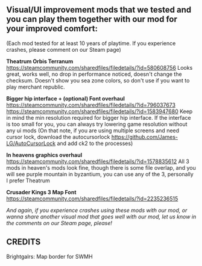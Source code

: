 

## Visual/UI improvement mods that we tested and you can play them together with our mod for your improved comfort:

(Each mod tested for at least 10 years of playtime. If you experience crashes, please comment on our Steam page)

**Theatrum Orbis Terranum**
https://steamcommunity.com/sharedfiles/filedetails/?id=580608756
Looks great, works well, no drop in performance noticed, doesn't change the checksum. Doesn't show you sea zone colors, so don't use if you want to play merchant republic. 

**Bigger hip interface + (optional) Font overhaul** https://steamcommunity.com/sharedfiles/filedetails/?id=796037673 https://steamcommunity.com/sharedfiles/filedetails/?id=1583947680
Keep in mind the min resolution required for bigger hip interface. If the interface is too small for you, you can always try lowering game resolution without any ui mods
(On that note, if you are using multiple screens and need cursor lock, download the autocursorlock https://github.com/James-LG/AutoCursorLock and add ck2 to the processes)

**In heavens graphics overhaul**
https://steamcommunity.com/sharedfiles/filedetails/?id=1578835612
All 3 mods in heaven's mods look fine, though there is some file overlap, and you will see purple mountain in byzantium, you can use any of the 3, personally I prefer Theatrum

**Crusader Kings 3 Map Font**
https://steamcommunity.com/sharedfiles/filedetails/?id=2235236515

*And again, if you experience crashes using these mods with our mod, or wanna share another visual mod that goes well with our mod, let us know in the comments on our Steam page, please!*

## CREDITS

Brightgalrs: Map border for SWMH
